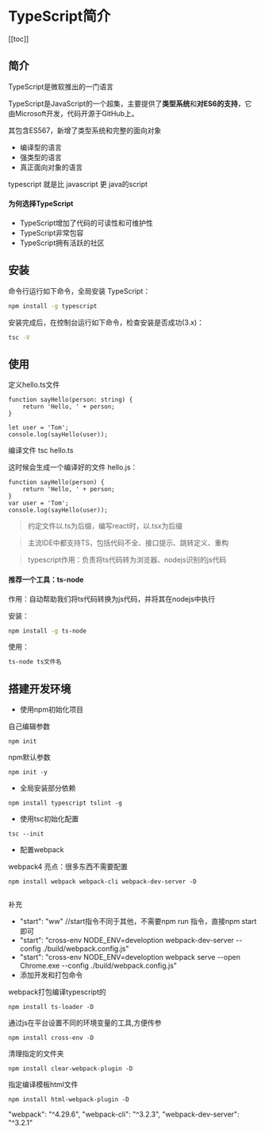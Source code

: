 #   TypeScript简介

[[toc]]

## 简介

TypeScript是微软推出的一门语言 

TypeScript是JavaScript的一个超集，主要提供了**类型系统**和**对ES6的支持**，它由Microsoft开发，代码开源于GitHub上。

其包含ES567，新增了类型系统和完整的面向对象

- 编译型的语言
- 强类型的语言
- 真正面向对象的语言

typescript  就是比 javascript  更 java的script

#### 为何选择TypeScript
- TypeScript增加了代码的可读性和可维护性
- TypeScript非常包容
- TypeScript拥有活跃的社区


## 安装

命令行运行如下命令，全局安装 TypeScript：

```bash
npm install -g typescript
```

安装完成后，在控制台运行如下命令，检查安装是否成功(3.x)：

```bash
tsc -V 
```

## 使用

定义hello.ts文件
```
function sayHello(person: string) {
    return 'Hello, ' + person;
}

let user = 'Tom';
console.log(sayHello(user));
```
编译文件 tsc hello.ts

这时候会生成一个编译好的文件 hello.js：
```
function sayHello(person) {
    return 'Hello, ' + person;
}
var user = 'Tom';
console.log(sayHello(user));
```

> 约定文件以.ts为后缀，编写react时，以.tsx为后缀

> 主流IDE中都支持TS，包括代码不全、接口提示、跳转定义、重构

> typescript作用：负责将ts代码转为浏览器、nodejs识别的js代码

#### 推荐一个工具：ts-node

作用：自动帮助我们将ts代码转换为js代码，并将其在nodejs中执行

安装：
```bash
npm install -g ts-node
```

使用：
```bash
ts-node ts文件名
```

## 搭建开发环境

- 使用npm初始化项目

自己编辑参数
```
npm init
```


npm默认参数
```
npm init -y
```


- 全局安装部分依赖
  
```
npm install typescript tslint -g
```
- 使用tsc初始化配置

```
tsc --init
```

- 配置webpack

webpack4 亮点：很多东西不需要配置
```
npm install webpack webpack-cli webpack-dev-server -D


```


补充

- "start": "ww" //start指令不同于其他，不需要npm run 指令，直接npm start 即可
- "start": "cross-env NODE_ENV=develoption webpack-dev-server --config ./build/webpack.config.js"
- "start": "cross-env NODE_ENV=develoption webpack serve --open Chrome.exe --config ./build/webpack.config.js"
- 添加开发和打包命令

webpack打包编译typescript的
```
npm install ts-loader -D
```

通过js在平台设置不同的环境变量的工具,方便传参
```
npm install cross-env -D
```

清理指定的文件夹
```
npm install clear-webpack-plugin -D
```

指定编译模板html文件
```
npm install html-webpack-plugin -D
```

"webpack": "^4.29.6",
"webpack-cli": "^3.2.3",
"webpack-dev-server": "^3.2.1"